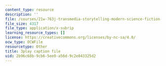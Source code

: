 ```yaml
---
content_type: resource
description: ''
file: /courses/21w-763j-transmedia-storytelling-modern-science-fiction-spring-2014/2b96c68b9cb65ee0a56d9c2e043325d2_484766.vtt
file_size: 4317
file_type: application/x-subrip
learning_resource_types: []
license: https://creativecommons.org/licenses/by-nc-sa/4.0/
ocw_type: OCWFile
resourcetype: Other
title: 3play caption file
uid: 2b96c68b-9cb6-5ee0-a56d-9c2e043325d2
---
```

